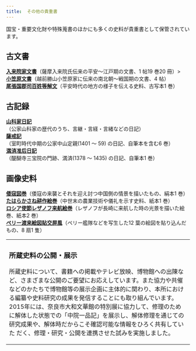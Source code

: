 ```yaml
---
title: 	その他の貴重書
---
```


<p class="mtx">国宝・重要文化財や特殊蒐書のほかにも多くの史料が貴重書として保管されています。</p>

<h2 class="h03"><strong>古文書</strong></h2>
<p class="mtx">
<a href="javascript:void(0)" onclick="window.open('https://wwwap.hi.u-tokyo.ac.jp/ships_help/OSIDE/W01/kityousyokaidai/PM01.html',
'newwin','width=640,height=640')"><strong>入来院家文書</strong></a>（薩摩入来院氏伝来の平安～江戸期の文書、1 帖19 巻20 冊）&gt;<br>
<a href="javascript:void(0)" onclick="window.open('https://wwwap.hi.u-tokyo.ac.jp/ships_help/OSIDE/W01/kityousyokaidai/PM02.html',
'newwin','width=640,height=640')"><strong>小笠原文書</strong></a>（越前勝山小笠原家に伝来の南北朝～戦国期の文書、4 帖）<br>
<a href="javascript:void(0)" onclick="window.open('https://wwwap.hi.u-tokyo.ac.jp/ships_help/OSIDE/W01/kityousyokaidai/PM03.html',
'newwin','width=640,height=640')"><strong>尾張国郡司百姓等解文</strong></a>（平安時代の地方の様子を伝える史料、古写本1 巻）<br>
</p>

<h2 class="h03 mt2">古記録</h2>

<v-img class="mb1" src="/assets/img/collection/collect_mansai.jpeg" caption="満済准后日記"></v-img>


<p class="mtx">
<a href="javascript:void(0)" onclick="window.open('https://wwwap.hi.u-tokyo.ac.jp/ships_help/OSIDE/W01/kityousyokaidai/PM04.html',
'newwin','width=640,height=640')"><strong>山科家日記</strong></a><br>（公家山科家の歴代のうち、言継・言経・言緒などの日記）<br>
<a href="javascript:void(0)" onclick="window.open('https://wwwap.hi.u-tokyo.ac.jp/ships_help/OSIDE/W01/kityousyokaidai/PM05.html',
'newwin','width=640,height=640')"><strong>薩戒記</strong></a><br>（室町時代中期の公家中山定親(1401 ～ 59) の日記、自筆本を含む6 巻）<br>
<a href="javascript:void(0)" onclick="window.open('https://wwwap.hi.u-tokyo.ac.jp/ships_help/OSIDE/W01/kityousyokaidai/PM06.html',
'newwin','width=640,height=640')"><strong>満済准后日記</strong></a><br>（醍醐寺三宝院の門跡、満済(1378 ～ 1435) の日記、自筆本1 巻）<br>
</p>


</div>


<h2 class="h03 mt2"><strong>画像史料</strong></h2>
<p class="mtx">
<a href="javascript:void(0)" onclick="window.open('https://wwwap.hi.u-tokyo.ac.jp/ships_help/OSIDE/W01/kityousyokaidai/PM08.html',
'newwin','width=640,height=640')"><strong>倭寇図巻</strong></a>（倭寇の来襲とそれを迎え討つ中国側の情景を描いたもの、絹本1 巻）<br>
<a href="javascript:void(0)" onclick="window.open('https://wwwap.hi.u-tokyo.ac.jp/ships_help/OSIDE/W01/kityousyokaidai/PM09.html',
'newwin','width=640,height=640')"><strong>たはらかさね耕作絵巻</strong></a>（中世末の農業技術や儀礼を示す史料、紙本1 巻）<br>
<a href="javascript:void(0)" onclick="window.open('https://wwwap.hi.u-tokyo.ac.jp/ships_help/OSIDE/W01/kityousyokaidai/PM10.html',
'newwin','width=640,height=640')"><strong>ロシア使節レザノフ来航絵巻</strong></a>（レザノフが長崎に来航した時の光景を描いた絵巻、紙本2 巻）<br>
<a href="javascript:void(0)" onclick="window.open('https://wwwap.hi.u-tokyo.ac.jp/ships_help/OSIDE/W01/kityousyokaidai/PM11.html',
'newwin','width=640,height=640')"><strong>ペリー渡来絵図貼交屏風</strong></a>（ペリー艦隊などを写生した12 葉の絵図を貼り込んだもの、8 扇1 隻）<br>
</p>

<v-img class="mb1" src="/assets/img/collection/collect_wako.jpeg" caption="倭寇図巻"></v-img>

<table cellspacing="0" summary="" class="dTable fix">
<tbody><tr>
<td class="mtx lead_cel">
<h3 class="h04">所蔵史料の公開・展示</h3>

<v-img class="mb1" src="/assets/img/collection/collect_nakanoin.jpeg" caption="中院一品記"></v-img>

<p class="mtx">所蔵史料について、書籍への掲載やテレビ放映、博物館への出陳など、さまざまな公開のご要望にお応えしています。また協力や共催などのかたちで博物館等の展示企画に主体的に関わり、本所における編纂や史料研究の成果を発信することにも取り組んでいます。2015年には、奈良市大和文華館の特別展に協力して、修理のために解体した状態での「中院一品記」を展示し、解体修理を通じての研究成果や、解体時だからこそ確認可能な情報をひろく共有していた
だく、修理・研究・公開を連携させた試みを実施しました。</p>
</td>
</tr>
</tbody></table>
